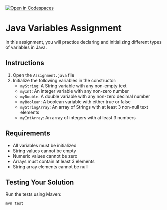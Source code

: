 [![Open in Codespaces](https://classroom.github.com/assets/launch-codespace-2972f46106e565e64193e422d61a12cf1da4916b45550586e14ef0a7c637dd04.svg)](https://classroom.github.com/open-in-codespaces?assignment_repo_id=18006807)
# Java Variables Assignment

In this assignment, you will practice declaring and initializing different types of variables in Java.

## Instructions

1. Open the `Assignment.java` file
2. Initialize the following variables in the constructor:
   - `myString`: A String variable with any non-empty text
   - `myInt`: An integer variable with any non-zero number
   - `myDouble`: A double variable with any non-zero decimal number
   - `myBoolean`: A boolean variable with either true or false
   - `myStringArray`: An array of Strings with at least 3 non-null text elements
   - `myIntArray`: An array of integers with at least 3 numbers



## Requirements
- All variables must be initialized
- String values cannot be empty
- Numeric values cannot be zero
- Arrays must contain at least 3 elements
- String array elements cannot be null

## Testing Your Solution
Run the tests using Maven:
```bash
mvn test
```

